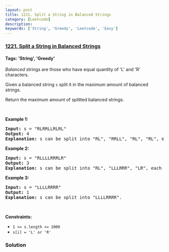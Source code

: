```yaml
---
layout: post
title: 1221. Split a String in Balanced Strings
category: [Leetcode]
description: 
keywords: ['String', 'Greedy', 'Leetcode', 'Easy']
---
```

### [1221. Split a String in Balanced Strings](https://leetcode.com/problems/split-a-string-in-balanced-strings)

#### Tags: 'String', 'Greedy'

<div class="content__u3I1 question-content__JfgR"><div><p><i data-stringify-type="italic">Balanced</i> strings are those who have equal quantity of 'L' and 'R' characters.</p>
<p>Given a balanced string <code data-stringify-type="code">s</code> split it in the maximum amount of balanced strings.</p>
<p>Return the maximum amount of splitted balanced strings.</p>
<p> </p>
<p><strong>Example 1:</strong></p>
<pre><strong>Input:</strong> s = "RLRRLLRLRL"
<strong>Output:</strong> 4
<strong>Explanation: </strong>s can be split into "RL", "RRLL", "RL", "RL", each substring contains same number of 'L' and 'R'.
</pre>
<p><strong>Example 2:</strong></p>
<pre><strong>Input:</strong> s = "RLLLLRRRLR"
<strong>Output:</strong> 3
<strong>Explanation: </strong>s can be split into "RL", "LLLRRR", "LR", each substring contains same number of 'L' and 'R'.
</pre>
<p><strong>Example 3:</strong></p>
<pre><strong>Input:</strong> s = "LLLLRRRR"
<strong>Output:</strong> 1
<strong>Explanation: </strong>s can be split into "LLLLRRRR".
</pre>
<p> </p>
<p><strong>Constraints:</strong></p>
<ul>
<li><code>1 &lt;= s.length &lt;= 1000</code></li>
<li><code>s[i] = 'L' or 'R'</code></li>
</ul>
</div></div>

### Solution
